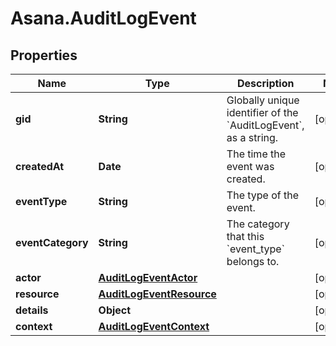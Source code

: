 # Asana.AuditLogEvent

## Properties

Name | Type | Description | Notes
------------ | ------------- | ------------- | -------------
**gid** | **String** | Globally unique identifier of the &#x60;AuditLogEvent&#x60;, as a string. | [optional] 
**createdAt** | **Date** | The time the event was created. | [optional] 
**eventType** | **String** | The type of the event. | [optional] 
**eventCategory** | **String** | The category that this &#x60;event_type&#x60; belongs to. | [optional] 
**actor** | [**AuditLogEventActor**](AuditLogEventActor.md) |  | [optional] 
**resource** | [**AuditLogEventResource**](AuditLogEventResource.md) |  | [optional] 
**details** | **Object** |  | [optional] 
**context** | [**AuditLogEventContext**](AuditLogEventContext.md) |  | [optional] 


